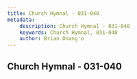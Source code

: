 ```yaml
---
title: Church Hymnal - 031-040
metadata:
    description: Church Hymnal - 031-040
    keywords: Church Hymnal, 031-040
    author: Brian Onang'o
---
```



## Church Hymnal - 031-040
  